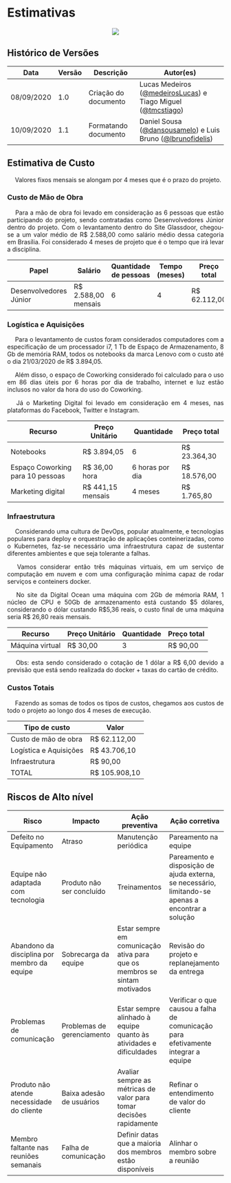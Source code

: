 # Estimativas

<div style="display: flex; justify-content: center; align-items:center;">
    <img src="https://unbarqdsw.github.io/2020.1_G11_SYA/assets/estimativas/cost2.svg">
</div>

## Histórico de Versões

| Data | Versão | Descrição | Autor(es) |
| ---- | ------ | --------- | --------- |
| 08/09/2020 | 1.0 | Criação do documento | Lucas Medeiros ([@medeirosLucas](https://github.com/medeiroslucas)) e Tiago Miguel ([@tmcstiago](https://github.com/tmcstiago)) |
| 10/09/2020 | 1.1 | Formatando documento | Daniel Sousa ([@dansousamelo](https://github.com/dansousamelo))  e Luis Bruno ([@lbrunofidelis](https://github.com/lbrunofidelis)) |

## Estimativa de Custo
<p align="justify">&emsp;
  Valores fixos mensais se alongam por 4 meses que é o prazo do projeto.
</p>

### Custo de Mão de Obra
<p align="justify">&emsp;
  Para a mão de obra foi levado em consideração as 6 pessoas que estão participando do projeto, sendo contratadas como Desenvolvedores Júnior dentro do projeto. Com o levantamento dentro do Site Glassdoor, chegou-se a um valor médio de R$ 2.588,00 como salário médio dessa categoria em Brasília. Foi considerado 4 meses de projeto que é o tempo que irá levar a disciplina.
</p>

| Papel                  | Salário             | Quantidade de pessoas | Tempo (meses) | Preço total  |
|------------------------|---------------------|-----------------------|---------------|--------------|
| Desenvolvedores Júnior | R$ 2.588,00 mensais | 6                     | 4             | R$ 62.112,00 |

### Logística e Aquisições

<p align="justify">&emsp;
  Para o levantamento de custos foram considerados computadores com a especificação de um processador i7, 1 Tb de Espaço de Armazenamento, 8 Gb de memória RAM, todos os notebooks da marca Lenovo com o custo até o dia 21/03/2020 de R$ 3.894,05.
</p>

<p align="justify">&emsp;
  Além disso, o espaço de Coworking considerado foi calculado para o uso em 86 dias úteis por 6 horas por dia de trabalho, internet e luz estão inclusos no valor da hora do uso do Coworking.
</p>

<p align="justify">&emsp;
  Já o Marketing Digital foi levado em consideração em 4 meses, nas plataformas do Facebook, Twitter e Instagram.
</p>

| Recurso                          | Preço Unitário    | Quantidade      | Preço total  |
|----------------------------------|-------------------|-----------------|--------------|
| Notebooks                        | R$ 3.894,05       | 6               | R$ 23.364,30 |
| Espaço Coworking para 10 pessoas | R$ 36,00 hora     | 6 horas por dia | R$ 18.576,00 |
| Marketing digital                | R$ 441,15 mensais | 4 meses         | R$ 1.765,80  |

### Infraestrutura

<p align="justify">&emsp;
  Considerando uma cultura de DevOps, popular atualmente, e tecnologias populares para deploy e orquestração de aplicações conteinerizadas, como o Kubernetes, faz-se necessário uma infraestrutura capaz de sustentar diferentes ambientes e que seja tolerante a falhas.
</p>

<p align="justify">&emsp;
  Vamos considerar então três máquinas virtuais, em um serviço de computação em nuvem e com uma configuração mínima capaz de rodar serviços e conteiners docker.
</p>

<p align="justify">&emsp;
  No site da Digital Ocean uma máquina com 2Gb de mémoria RAM, 1 núcleo de CPU e 50Gb de armazenamento está custando $5 dólares, considerando o dólar custando R$5,36 reais, o custo final de uma máquina seria R$ 26,80 reais mensais.
</p>

| Recurso         | Preço Unitário | Quantidade | Preço total |
|-----------------|----------------|------------|-------------|
| Máquina virtual | R$ 30,00       | 3          | R$ 90,00    |

<p align="justify">&emsp;
  Obs: esta sendo considerado o cotação de 1 dólar a R$ 6,00 devido a previsão que está sendo realizada do docker + taxas do cartão de crédito.
</p>

### Custos Totais

<p align="justify">&emsp;
  Fazendo as somas de todos os tipos de custos, chegamos aos custos de todo o projeto ao longo dos 4 meses de execução.
</p>

| Tipo de custo          | Valor         |
|------------------------|---------------|
| Custo de mão de obra   | R$ 62.112,00  |
| Logística e Aquisições | R$ 43.706,10  |
| Infraestrutura         | R$ 90,00      |
| TOTAL                  | R$ 105.908,10 |

## Riscos de Alto nível

| Risco                                       | Impacto                    | Ação preventiva                                                           | Ação corretiva                                                                                     |
|---------------------------------------------|----------------------------|---------------------------------------------------------------------------|----------------------------------------------------------------------------------------------------|
| Defeito no Equipamento                      | Atraso                     | Manutenção periódica                                                      | Pareamento na equipe                                                                               |
| Equipe não adaptada com tecnologia          | Produto não ser concluído  | Treinamentos                                                              | Pareamento e disposição de ajuda externa, se necessário, limitando-se apenas a encontrar a solução |
| Abandono da disciplina por membro da equipe | Sobrecarga da equipe       | Estar sempre em comunicação ativa para que os membros se sintam motivados | Revisão do projeto e replanejamento da entrega                                                     |
| Problemas de comunicação                    | Problemas de gerenciamento | Estar sempre alinhado à equipe quanto às atividades e dificuldades        | Verificar o que causou a falha de comunicação para efetivamente integrar a equipe                  |
| Produto não atende necessidade do cliente   | Baixa adesão de usuários   | Avaliar sempre as métricas de valor para tomar decisões rapidamente       | Refinar o entendimento de valor do cliente                                                         |
| Membro faltante nas reuniões semanais       | Falha de comunicação       | Definir datas que a maioria dos membros estão disponíveis                 | Alinhar o membro sobre a reunião                                                                   |